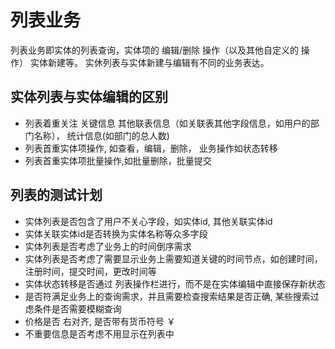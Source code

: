# 列表业务

列表业务即实体的列表查询，实体项的 编辑/删除 操作（以及其他自定义的 操作） 实体新建等。 实休列表与实体新建与编辑有不同的业务表达。

## 实体列表与实体编辑的区别
- 列表着重关注 关键信息  其他联表信息（如关联表其他字段信息，如用户的部门名称）， 统计信息(如部门的总人数)
- 列表首重实体项操作, 如查看，编辑，删除， 业务操作如状态转移
- 列表首重实体项批量操作,如批量删除，批量提交

## 列表的测试计划
- 实体列表是否包含了用户不关心字段，如实体id, 其他关联实体id
- 实体关联实体id是否转换为实体名称等众多字段
- 实体列表是否考虑了业务上的时间倒序需求
- 实体列表是否考虑了需要显示业务上需要知道关键的时间节点，如创建时间，注册时间，提交时间，更改时间等
- 实体状态转移是否通过 列表操作栏进行，而不是在实体编辑中直接保存新状态
- 是否符满足业务上的查询需求，并且需要检查搜索结果是否正确, 某些搜索过虑条件是否需要模糊查询
- 价格是否 右对齐, 是否带有货币符号 ￥
- 不重要信息是否考虑不用显示在列表中
